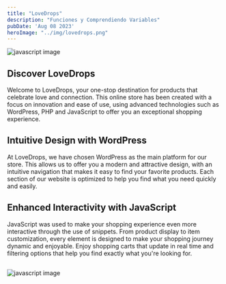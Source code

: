 ```yaml
---
title: "LoveDrops"
description: "Funciones y Comprendiendo Variables"
pubDate: 'Aug 08 2023'
heroImage: "../img/lovedrops.png"
---
```



![javascript image](/img/lovedrops.png)

## Discover LoveDrops

Welcome to LoveDrops, your one-stop destination for products that celebrate love and connection. This online store has been created with a focus on innovation and ease of use, using advanced technologies such as WordPress, PHP and JavaScript to offer you an exceptional shopping experience.

## Intuitive Design with WordPress

At LoveDrops, we have chosen WordPress as the main platform for our store. This allows us to offer you a modern and attractive design, with an intuitive navigation that makes it easy to find your favorite products. Each section of our website is optimized to help you find what you need quickly and easily.

## Enhanced Interactivity with JavaScript

JavaScript was used to make your shopping experience even more interactive through the use of snippets. From product display to item customization, every element is designed to make your shopping journey dynamic and enjoyable. Enjoy shopping carts that update in real time and filtering options that help you find exactly what you're looking for.

##
![javascript image](/img/lovedrops1.jpg)
##

